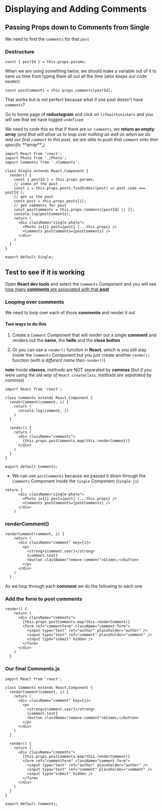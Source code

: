 # Displaying and Adding Comments
## Passing Props down to Comments from Single
We need to find the `comments` for that `post`

### Destructure
`const { postId } = this.props.params;`

When we are using something twice, we should make a variable out of it to save us time from typing them all out all the time (_also keeps our code neater_)

`const postComments = this.props.comments[postId];`

That works but is not perfect because what if one post doesn't have `comments`?

Go to home page of **reduxtagram** and click on `lifewithsnickers` and you will see that we have logged `undefined`

We need to code this so that if there are `no comments`, we **return an empty array** (_and that will allow us to loop over nothing as well as when we do add our first `comment` to this post, we are able to push that `comment` onto that specific **array_**_)

```
import React from 'react';
import Photo from './Photo';
import Comments from './Comments';

class Single extends React.Component {
  render() {
    const { postId } = this.props.params;
    // index of the post
    const i = this.props.posts.findIndex((post) => post.code === postId );
    // get us the post
    const post = this.props.posts[i];
    // get comments for post
    const postComments = this.props.comments[postId] || [];
    console.log(postComments);
    return (
      <div className="single-photo">
        <Photo i={i} post={post} {...this.props} />
        <Comments postComments={postComments} />
      </div>
    )
  }
}

export default Single;
```

## Test to see if it is working
Open **React dev tools** and select the `Comments` Component and you will see [how many **comments** are associated with that **post**](https://i.imgur.com/pCoeBIG.png)

### Looping over comments
We need to loop over each of those **comments** and render it out

#### Two ways to do this
1) Create a `Comment` Component that will render out a single **comment** and renders out the **name**, the **hello** and the **close button**

2) Or you can use a `render()` function in **React**, which is you still stay inside the `Comments` Component but you just create another `render()` function (_with a different name then `render()`_)

**note** Inside **classes**, methods are NOT separated by **commas** (_but if you were using the old way of `React.createClass`, methods are separated by commas_)

```
import React from 'react';

class Comments extends React.Component {
  renderComment(comment, i) {
    return (
      console.log(comment, i)
    )
  }

  render() {
    return (
      <div className="comments">
        {this.props.postComments.map(this.renderComment)}
      </div>
    )
  }
}

export default Comments;
```

* We can use `postComments` because we passed it down through the `Comments` Component inside the `Single` Component (`Single.js`)

```
return (
      <div className="single-photo">
        <Photo i={i} post={post} {...this.props} />
        <Comments postComments={postComments} />
      </div>
    )
```

### renderComment()

```
renderComment(comment, i) {
    return (
      <div className="comment" key={i}>
        <p>
          <strong>{comment.user}</strong>
          {comment.text}
          <button className="remove-comment">&times;</button>
        </p>
      </div>
    )
  }
```

As we loop through each **comment** we do the following to each one

### Add the form to post comments

```
render() {
    return (
      <div className="comments">
        {this.props.postComments.map(this.renderComment)}
        <form ref="commentForm" className="comment-form">
          <input type="text" ref="author" placeholder="author" />
          <input type="text" ref="comment" placeholder="comment" />
          <input type="submit" hidden />
        </form>
      </div>
    )
  }
```

### Our final Comments.js
```
import React from 'react';

class Comments extends React.Component {
  renderComment(comment, i) {
    return (
      <div className="comment" key={i}>
        <p>
          <strong>{comment.user}</strong>
          {comment.text}
          <button className="remove-comment">&times;</button>
        </p>
      </div>
    )
  }

  render() {
    return (
      <div className="comments">
        {this.props.postComments.map(this.renderComment)}
        <form ref="commentForm" className="comment-form">
          <input type="text" ref="author" placeholder="author" />
          <input type="text" ref="comment" placeholder="comment" />
          <input type="submit" hidden />
        </form>
      </div>
    )
  }
}

export default Comments;
```

